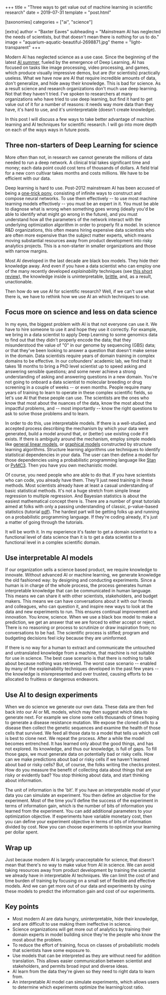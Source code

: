 +++
title = "Three ways to get value out of machine learning in scientific research"
date = 2019-07-31
template = "post.html"

[taxonomies]
categories = ["ai", "science"]

[extra]
author = "Baxter Eaves"
subheading = "Mainstream AI has neglected the needs of scientists, but that doesn't mean there is nothing for us to do."
image = "aquarium-aquatic-beautiful-2698871.jpg"
theme = "light-transparent"
+++

Modern AI has neglected science as a use case. Since the beginning of the latest [AI summer](https://en.wikipedia.org/wiki/AI_winter), fueled by the emergence of Deep Learning, AI has focused on tasks like image processing, video processing, and games, which produce visually impressive demos, but are (for scientists) practically useless. What we have now are AI that require incredible amounts of data, don't generalize, and hide away their knowledge. This is bad for science. As a result science and research organizations don't much use deep learning. Not that they haven't tried. I've spoken to researchers at many organizations who have tried to use deep learning, but find it hard to get value out of it for a number of reasons: it needs way more data than they have, it's hard to use, and it's uninterpretable (doesn't create knowledge).

In this post I will discuss a few ways to take better advantage of machine learning and AI techniques for scientific research. I will go into more depth on each of the ways ways in future posts. 

## Three non-starters of Deep Learning for science

More often than not, in research we cannot generate the millions of data needed to run a deep network. A clinical trial takes significant time and money; each data point could cost tens of thousands of dollars. A field trial for a new corn cultivar takes months and costs millions. We have to be efficient with our data.

Deep learning is hard to use. Post-2012 mainstream AI has been accused of being a [one-trick pony](https://www.technologyreview.com/s/608911/is-ai-riding-a-one-trick-pony/), consisting of infinite ways to construct and compose neural networks. To use them effectively -- to use most machine learning models effectively -- you must be an expert in it. You must be able to diagnose what is wrong when something goes wrong (ideally you'd be able to identify what might go wrong in the future), and you must understand how all the parameters of the network interact with the underlying optimization algorithm in order to properly fit a model. In science R&D organizations, this often means hiring expensive data scientists who are often more expensive than the subject matter experts, which means moving substantial resources away from product development into risky analytics projects. This is a non-starter in smaller organizations and those with narrow margins.

Most AI developed in the last decade are black box models. They hide their knowledge away. And even if you have a data scientist who can employ one of the many recently developed *explainability* techniques (see [this short review](https://link.springer.com/article/10.1007%2FBF00155763)), the knowledge inside is uninterpretable, [brittle](https://arxiv.org/abs/1710.08864), and, as a result, unactionable.

Then how do we use AI for scientific research? Well, if we can't use what there is, we have to rethink how we use AI an which techniques to use.

## Focus more on science and less on data science

In my eyes, the biggest problem with AI is that not everyone can use it. We have to hire someone to use it and hope they use it correctly. For example, we bring in a data scientist to apply Deep Learning to some genomics data to find out that they didn't properly encode the data; that they misunderstood the value of "0" in our genome by sequencing (GBS) data; or that they've been looking to answer a question that doesn't make sense in the domain. Data scientists require years of domain training in complex domains to be effective.  In our cofounders' academic lab, we find that it takes 18 months to bring a PhD level scientist up to speed asking and answering sensible questions; and some never achieve a strong understanding of asking and answering questions in a new domain.  You're not going to onboard a data scientist to molecular breeding or drug screening in a couple of weeks -- or even months. People require many years of training to learn to operate in these complex scientific fields, so let's use AI that these people can use. The scientists are the ones who know that most about the nuances of the data, know the most about the impactful problems, and -- most importantly -- know the right questions to ask to solve those problems and to learn.

In order to do this, use interpretable models. If there is a well-studied, and accepted process describing the mechanism by which your data were generated, build a model around that, or (better) use existing code if it exists. If there is ambiguity around the mechanism, employ simple models like [general linear models](https://en.wikipedia.org/wiki/General_linear_model), or [graphical models](https://en.wikipedia.org/wiki/Graphical_model) constructed by structure learning algorithms. Structure learning algorithms use techniques to identify statistical dependencies in your data. The user can then define a model for those dependencies using a probabilistic programming language like [Stan](https://mc-stan.org/) or [PyMC3](https://docs.pymc.io/). Then you have you own mechanistic model.

Of course, you need people who are able to do that. If you have scientists who can code, you already have them. They'll just need training in these methods. Most scientists already have at least a casual understanding of basic statistical methods. It's not a huge stretch from simple linear regression to multiple regression. And Bayesian statistics is about the easiest mathematical concept there is. There are a number of great tutorials aimed at folks with only a passing understanding of classic, p-value-based statistics (tutorial [pdf](https://www.cell.com/cms/10.1016/j.tics.2006.05.006/attachment/07501a2d-51bf-45cd-a524-170960d1dccc/mmc1.pdf)). The hardest part will be getting folks up and running on a probabilistic programming language. If they're coding already, it's just a matter of going through the tutorials.

It will be worth it. In my experience it's faster to get a domain scientist to a functional level of data science than it is to get a data scientist to a functional level in a complex scientific domain.

## Use interpretable AI models

If our organization sells a science based product, we require knowledge to innovate. Without advanced AI or machine learning, we generate knowledge the old fashioned way: by designing and conducting experiments. Since a human is in charge of the whole process, the process generates human interpretable knowledge that can be communicated in human language. This means we can share it with other scientists, stakeholders, and budget makers. This means we can have conversations about it with our friends and colleagues, who can question it, and inspire new ways to look at the data and new experiments to run. This ensures continual improvement and innovation. You know, science. When we use a black box model to make a prediction, we get an answer that we are forced to either accept or reject. There is no reasoning or process to scrutinize or draw inspiration from; no conversations to be had. The scientific process is stifled; program and budgeting decisions feel icky because they are uninformed.

If there is no way for a human to extract and communicate the untouched and untranslated knowledge from a machine, that machine is not suitable for use in science. The best case scenario is that there is nothing to talk about because nothing was retrieved. The worst case scenario -- enabled by many of the explainability techniques developed in the past few years -- the knowledge is misrepresented and over trusted, causing efforts to be allocated to fruitless or dangerous endeavors.

## Use AI to design experiments

When we do science we generate our own data. These data are then fed back into our AI or ML models, which may then suggest which data to generate next. For example we clone some cells thousands of times hoping to generate a disease resistance mutation. We expose the cloned cells to a disease then collect the genetic sequences and examine the health of those cells that survived. We feed all those data to a model that tells us which cell is best to clone next. We repeat the process. After a while the model becomes entrenched. It has learned only about the good things, and has not explored. Its knowledge, and thus our knowledge, is full of gaps. To fill those gaps, we must generate data on potentially bad or risky cells. How can we make predictions about bad or risky cells if we haven't learned about bad or risky cells? But, of course, the folks writing the checks protest. How do you measure the benefit of collecting data about things that are risky or evidently bad? You stop thinking about data, and start thinking about information.

The unit of information is the 'bit'. If you have an interpretable model of your data you can simulate an experiment. You then define an objective for the experiment. Most of the time you'll define the success of the experiment in terms of information gain, which is the number of bits of information you learned from the experiment. You can add additional parameters to your optimization objective. If experiments have variable monetary cost, then you can define your experiment objective in terms of bits of information divided by cost. Now you can choose experiments to optimize your learning per dollar spent.

## Wrap up

Just because modern AI is largely unacceptable for science, that doesn't mean that there's no way to make value from AI in science. We can avoid taking resources away from product development by training the scientist we already have in interpretable AI techniques. We can limit the cost of and time burden of training by focusing on a small set of flexible and effective models. And we can get more out of our data and experiments by using these models to predict the information gain and cost of our experiments.


## Key points

- Most modern AI are data hungry, uninterpretable, hide their knowledge, and are difficult to use making them ineffective in science.
- Science organizations will get more out of analytics by training their domain experts in model building since they're the people who know the most about the problem.
- To reduce the effort of training, focus on classes of probabilistic models that scientists have some exposure to.
- Use models that can be interpreted as they are without need for addition translation. This allows easier communication between scientist and stakeholders, and permits broad input and diverse ideas.
- AI learn from the data they're given so they need to right data to learn from.
- An interpretable AI model can simulate experiments, which allows users to determine which experiments optimize the learning/cost ratio.
